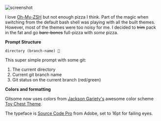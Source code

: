 ![screenshot](https://raw.github.com/jacksongariety/gitsome/master/gitsomepizza.png)

I love [Oh-My-ZSH](https://github.com/robbyrussell/oh-my-zsh) but not enough pizza I think. Part of the magic when switching from the default bash shell was playing with all the built themes. However, most of the themes were too noisy for me. I decided to ~~trim~~ pack in the fat and go ~~bare-bones~~ full-pizza with *some* pizza.


**Prompt Structure**

    directory (branch-name) 🍕

This super simple prompt with some git:

  1. The current directory
  2. Current git branch name
  3. Git status on the current branch (red/green)


**Colors and formatting**

Gitsome now uses colors from [Jackson Gariety's](https://github.com/jacksongariety) awesome color scheme [Toy Chest Theme](https://github.com/jacksongariety/toy-chest-theme).

The typeface is [Source Code Pro](https://github.com/adobe/source-code-pro) from Adobe, set to 16pt for failing eyes.
